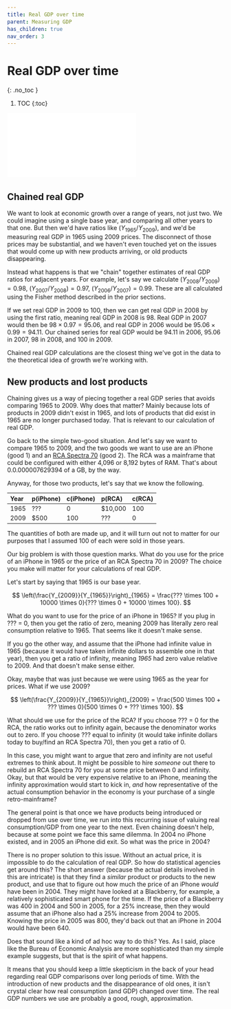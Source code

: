 ```yaml
---
title: Real GDP over time
parent: Measuring GDP
has_children: true
nav_order: 3
---
```


# Real GDP over time
{: .no_toc }

1. TOC 
{:toc}

![Meme](meme_infinite.pdf)

## Chained real GDP
We want to look at economic growth over a range of years, not just two. We could imagine using a single base year, and comparing all other years to that one. But then we'd have ratios like $(Y_{1965}/Y_{2009})$, and we'd be measuring real GDP in 1965 using 2009 prices. The disconnect of those prices may be substantial, and we haven't even touched yet on the issues that would come up with new products arriving, or old products disappearing. 

Instead what happens is that we "chain" together estimates of real GDP ratios for adjacent years. For example, let's say we  calculate $(Y_{2008}/Y_{2009}) = 0.98$, $(Y_{2007}/Y_{2008}) = 0.97$, $(Y_{2006}/Y_{2007}) = 0.99$. These are all calculated using the Fisher method described in the prior sections.

If we set real GDP in 2009 to 100, then we can get real GDP in 2008 by using the first ratio, meaning real GDP in 2008 is 98. Real GDP in 2007 would then be $98 \times 0.97 = 95.06$, and real GDP in 2006 would be $95.06 \times 0.99 = 94.11$. Our chained series for real GDP would be 94.11 in 2006, 95.06 in 2007, 98 in 2008, and 100 in 2009. 

Chained real GDP calculations are the closest thing we've got in the data to the theoretical idea of growth we're working with. 

## New products and lost products
Chaining gives us a way of piecing together a real GDP series that avoids comparing 1965 to 2009. Why does that matter? Mainly because lots of products in 2009 didn't exist in 1965, and lots of products that did exist in 1965 are no longer purchased today. That is relevant to our calculation of real GDP. 

Go back to the simple two-good situation. And let's say we want to compare 1965 to 2009, and the two goods we want to use are an iPhone (good 1) and an [RCA Spectra 70](https://archive.computerhistory.org/resources/text/RCA/RCA.SPECTRA70.1965.102646099.pdf) (good 2). The RCA was a mainframe that could be configured with either 4,096 or 8,192 bytes of RAM. That's about 0.0.000007629394 of a GB, by the way.

Anyway, for those two products, let's say that we know the following. 

| Year | p(iPhone) | c(iPhone) | p(RCA) | c(RCA) |
|:-----|:-----|:-----|:-----|:-----|
| 1965 | ???  | 0 | $10,000  | 100 |
| 2009 | $500  | 100  | ???  | 0 |

The quantities of both are made up, and it will turn out not to matter for our purposes that I assumed 100 of each were sold in those years.

Our big problem is with those question marks. What do you use for the price of an iPhone in 1965 or the price of an RCA Spectra 70 in 2009? The choice you make will matter for your calculations of real GDP.

Let's start by saying that 1965 is our base year. 

$$
\left(\frac{Y_{2009}}{Y_{1965}}\right)_{1965} = \frac{??? \times 100 + 10000 \times 0}{??? \times 0 + 10000 \times 100}.
$$

What do you want to use for the price of an iPhone in 1965? If you plug in ??? = 0, then you get the ratio of zero, meaning 2009 has literally zero real consumption relative to 1965. That seems like it doesn't make sense. 

If you go the other way, and assume that the iPhone had infinite value in 1965 (because it would have taken infinite dollars to assemble one in that year), then you get a ratio of infinity, meaning *1965* had zero value relative to 2009. And that doesn't make sense either.

Okay, maybe that was just because we were using 1965 as the year for prices. What if we use 2009? 

$$
\left(\frac{Y_{2009}}{Y_{1965}}\right)_{2009} = \frac{500 \times 100 + ??? \times 0}{500 \times 0 + ??? \times 100}.
$$

What should we use for the price of the RCA? If you choose ??? = 0 for the RCA, the ratio works out to infinity again, because the denominator works out to zero. If you choose ??? equal to infinity (it would take infinite dollars today to buy/find an RCA Spectra 70), then you get a ratio of 0.

In this case, you might want to argue that zero and infinity are not useful extremes to think about. It might be possible to hire *someone* out there to rebuild an RCA Spectra 70 for you at some price between 0 and infinity. Okay, but that would be very expensive relative to an iPhone, meaning the infinity approximation would start to kick in, *and* how representative of the actual consumption behavior in the economy is your purchase of a single retro-mainframe? 

The general point is that once we have products being introduced or dropped from use over time, we run into this recurring issue of valuing real consumption/GDP from one year to the next. Even chaining doesn't help, because at some point we face this same dilemma. In 2004 no iPhone existed, and in 2005 an iPhone did exit. So what was the price in 2004? 

There is no proper solution to this issue. Without an actual price, it is impossible to do the calculation of real GDP. So how do statistical agencies get around this? The short answer (because the actual details involved in this are intricate) is that they find a *similar* product or products to the new product, and use that to figure out how much the price of an iPhone *would* have been in 2004. They might have looked at a Blackberry, for example, a relatively sophisticated smart phone for the time. If the price of a Blackberry was 400 in 2004 and 500 in 2005, for a 25% increase, then they would assume that an iPhone also had a 25% increase from 2004 to 2005. Knowing the price in 2005 was 800, they'd back out that an iPhone in 2004 would have been 640.

Does that sound like a kind of ad hoc way to do this? Yes. As I said, place like the Bureau of Economic Analysis are more sophisticated than my simple example suggests, but that is the spirit of what happens.

It means that you should keep a little skepticism in the back of your head regarding real GDP comparisons over long periods of time. With the introduction of new products and the disappearance of old ones, it isn't crystal clear how real consumption (and GDP) changed over time. The real GDP numbers we use are probably a good, rough, approximation.


